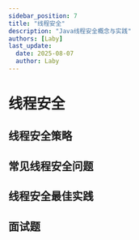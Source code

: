 ```yaml
---
sidebar_position: 7
title: "线程安全"
description: "Java线程安全概念与实践"
authors: [Laby]
last_update:
  date: 2025-08-07
  author: Laby
---
```


# 线程安全

## 线程安全策略

## 常见线程安全问题

## 线程安全最佳实践

## 面试题 